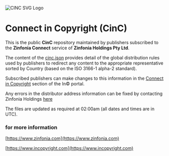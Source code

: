 ![CINC SVG Logo](https://cinc.zinfonia.com/ConnectInC.svg)
# Connect in Copyright (CinC)
This is the public **CinC** repository maintained by publishers subscribed to the **Zinfonia Connect** service of **Zinfonia Holdings Pty Ltd**.

The content of the [cinc.json](https://cinc.zinfonia.com/cinc.json) provides detail of the global distribution rules used by publishers to redirect any content to the appropriate representative sorted by Country (based on the ISO 3166-1 alpha-2 standard).

Subscribed publishers can make changes to this information in the [Connect in Copyright](https://www.incopyright.com/cinc) section of the In© portal.

Any errors in the distributor address information can be fixed by contacting Zinfonia Holdings [here](https://www.incopyright.com/contactus?subject=Address+Change)

The files are updated as required at 02:00am (all dates and times are in UTC).

### for more information
[https://www.zinfonia.com](https://www.zinfonia.com)

[https://www.incopyright.com](https://www.incopyright.com)
